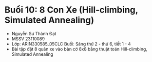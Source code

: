# Buổi 10: 8 Con Xe (Hill-climbing, Simulated Annealing)
  - Nguyễn Sư Thành Đạt
  - MSSV 23110089
  - Lớp: ARIN330585_05CLC Buổi: Sáng thứ 2 - thứ 6, tiết 1 - 4
  - Bài tập đặt 8 quân xe vào bàn cờ 8x8 bằng thuật toán Hill-climbing, Simulated Annealing
